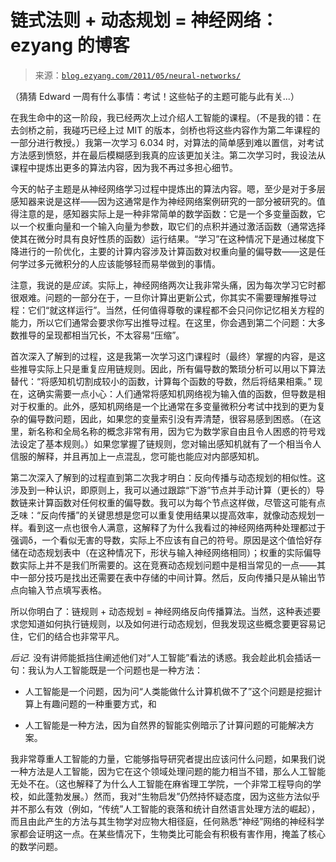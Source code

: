 <!--yml

category: 未分类

date: 2024-07-01 18:17:46

-->

# 链式法则 + 动态规划 = 神经网络：ezyang 的博客

> 来源：[`blog.ezyang.com/2011/05/neural-networks/`](http://blog.ezyang.com/2011/05/neural-networks/)

（猜猜 Edward 一周有什么事情：考试！这些帖子的主题可能与此有关...）

在我生命中的这一阶段，我已经两次上过介绍人工智能的课程。（不是我的错：在去剑桥之前，我碰巧已经上过 MIT 的版本，剑桥也将这些内容作为第二年课程的一部分进行教授。）我第一次学习 6.034 时，对算法的简单感到难以置信，对考试方法感到愤怒，并在最后模糊感到我真的应该更加关注。第二次学习时，我设法从课程中提炼出更多的算法内容，因为我不再过多担心细节。

今天的帖子主题是从神经网络学习过程中提炼出的算法内容。嗯，至少是对于多层感知器来说是这样——因为这通常是作为神经网络案例研究的一部分被研究的。值得注意的是，感知器实际上是一种非常简单的数学函数：它是一个多变量函数，它以一个权重向量和一个输入向量为参数，取它们的点积并通过激活函数（通常选择使其在微分时具有良好性质的函数）运行结果。“学习”在这种情况下是通过梯度下降进行的一阶优化，主要的计算内容涉及计算函数对权重向量的偏导数——这是任何学过多元微积分的人应该能够轻而易举做到的事情。

注意，我说的是*应该*。实际上，神经网络两次让我非常头痛，因为每次学习它时都很艰难。问题的一部分在于，一旦你计算出更新公式，你其实不需要理解推导过程：它们“就这样运行”。当然，任何值得尊敬的课程都不会只问你记忆相关方程的能力，所以它们通常会要求你写出推导过程。在这里，你会遇到第二个问题：大多数推导的呈现都相当冗长，不太容易“压缩”。

首次深入了解到的过程，这是我第一次学习这门课程时（最终）掌握的内容，是这些推导实际上只是重复应用链规则。因此，所有偏导数的繁琐分析可以用以下算法替代：“将感知机切割成较小的函数，计算每个函数的导数，然后将结果相乘。” 现在，这确实需要一点小心：人们通常将感知机网络视为输入值的函数，但导数是相对于权重的。此外，感知机网络是一个比通常在多变量微积分考试中找到的更为复杂的偏导数问题，因此，如果您的变量索引没有弄清楚，很容易感到困惑。（在这里，新名称和全局名称的概念非常有用，因为它为数学家自由且令人困惑的符号戏法设定了基本规则。）如果您掌握了链规则，您对输出感知机就有了一个相当令人信服的解释，并且再加上一点混乱，您可能也能应对内部感知机。

第二次深入了解到的过程直到第二次我才明白：反向传播与动态规划的相似性。这涉及到一种认识，即原则上，我可以通过跟踪“下游”节点并手动计算（更长的）导数链来计算函数对任何权重的偏导数。我可以为每个节点这样做，尽管这可能有点乏味：“反向传播”的关键思想是您可以重复使用结果以提高效率，就像动态规划一样。看到这一点也很令人满意，这解释了为什么我看过的神经网络两种处理都过于强调δ，一个看似无害的导数，实际上不应该有自己的符号。原因是这个值恰好存储在动态规划表中（在这种情况下，形状与输入神经网络相同）；权重的实际偏导数实际上并不是我们所需要的。这在竞赛动态规划问题中是相当常见的一点——其中一部分技巧是找出还需要在表中存储的中间计算。然后，反向传播只是从输出节点向输入节点填写表格。

所以你明白了：链规则 + 动态规划 = 神经网络反向传播算法。当然，这种表述要求您知道如何执行链规则，以及如何进行动态规划，但我发现这些概念要更容易记住，它们的结合也非常平凡。

*后记.* 没有讲师能抵挡住阐述他们对“人工智能”看法的诱惑。我会趁此机会插话一句：我认为人工智能既是一个问题也是一种方法：

+   人工智能是一个问题，因为问“人类能做什么计算机做不了”这个问题是挖掘计算上有趣问题的一种重要方式，和

+   人工智能是一种方法，因为自然界的智能实例暗示了计算问题的可能解决方案。

我非常尊重人工智能的力量，它能够指导研究者提出应该问什么问题，如果我们说一种方法是人工智能，因为它在这个领域处理问题的能力相当不错，那么人工智能无处不在。（这也解释了为什么人工智能在麻省理工学院，一个非常工程导向的学校，如此蓬勃发展。）然而，我对“生物启发”仍然持怀疑态度，因为这些方法似乎并不那么有效（例如，“传统”人工智能的衰落和统计自然语言处理方法的崛起），而且由此产生的方法与其生物学对应物大相径庭，任何熟悉“神经”网络的神经科学家都会证明这一点。在某些情况下，生物类比可能会有积极有害作用，掩盖了核心的数学问题。
